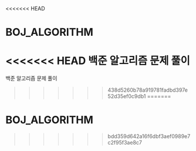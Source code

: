 <<<<<<< HEAD
# BOJ_ALGORITHM
<<<<<<< HEAD
백준 알고리즘 문제 풀이
=======
백준 알고리즘 문제 풀이 
>>>>>>> 438d5260b78a919781fadbd397e52d35ef0c9db1
=======
# BOJ_ALGORITHM
>>>>>>> bdd359d642a16f6dbf3aef0989e7c2f95f3ae8c7
